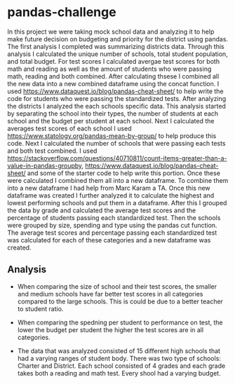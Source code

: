 # pandas-challenge #

In this project we were taking mock school data and analyzing it to help make future decision on budgeting and priority for the district using pandas. The first analysis I completed was summarizing districts data. Through this analysis I calculated the unique number of schools, total student population, and total budget. For test scores I calculated avergae test scores for both math and reading as well as the amount of students who were passing math, reading and both combined. After calculating thsese I combined all the new data into a new combined dataframe using the concat function. I used https://www.dataquest.io/blog/pandas-cheat-sheet/ to help write the code for students who were passing the standardized tests. After analyzing the districts I analyzed the each schools specific data. This analysis started by separating the school into their types, the number of students at each school and the budget per student at each school. Next I calculated the averages test scores of each school I used https://www.statology.org/pandas-mean-by-group/ to help produce this code. Next I calculated the number of schools that were passing each tests and both test combined. I used https://stackoverflow.com/questions/40710811/count-items-greater-than-a-value-in-pandas-groupby, https://www.dataquest.io/blog/pandas-cheat-sheet/ and some of the starter code to help write this portion. Once these were calculated I combined them all into a new dataframe. To combine them into a new dataframe I had help from Marc Karam a TA. Once this new dataframe was created I further analyzed it to calculate the highest and lowest performing schools and put them in a dataframe. After this I grouped the data by grade and calculated the average test scores and the percentage of students passing each standardized test. Then the schools were grouped by size, spending and type using the pandas cut function. The average test scores and percentage passing each standardized test was calculated for each of these categories and a new dataframe was created.

## Analysis

* When comparing the size of school and their test scores, the smaller and medium schools have far better test scores in all categories compared to the large schools. This is could be due to a better teacher to student ratio. 
* When comparing the spedning per student to performance on test, the lower the budget per student the higher the test scores are in all categories.

* The data that was analyzed consisted of 15 different high schools that had a varying ranges of student body. There was two type of schools: Charter and District. Each school consisted of 4 grades and each grade takes both a reading and math test. Every shool had a varying budget.
  
